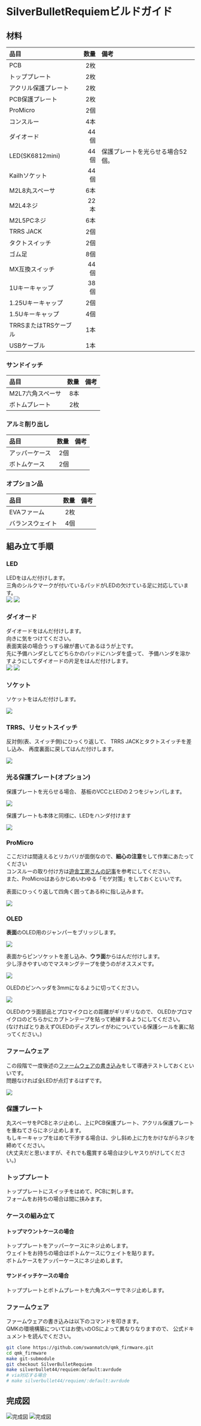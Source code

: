 # SilverBulletRequiemビルドガイド

## 材料

<!--![](../images/buildguide/requiem/material01.jpg)
![](../images/buildguide/requiem/material02.jpg)-->


| 品目                    | 数量 | 備考 |
| :---------------------- | ---: | :--- |
| PCB                     |  2枚 |  |
| トッププレート          |  2枚 |  |
| アクリル保護プレート    |  2枚 |  |
| PCB保護プレート         |  2枚 |  |
| ProMicro                |  2個 |  |
| コンスルー              |  4本 |  |
| ダイオード              | 44個 |  |
| LED(SK6812mini)         | 44個 | 保護プレートを光らせる場合52個。 |
| Kailhソケット           | 44個 |  |
| M2L8丸スペーサ          |  6本 |  |
| M2L4ネジ                | 22本 |  |
| M2L5PCネジ              |  6本 |  |
| TRRS JACK               |  2個 |  |
| タクトスイッチ          |  2個 |  |
| ゴム足                  |  8個 |  |
| MX互換スイッチ          | 44個 |  |
| 1Uキーキャップ          | 38個 |  |
| 1.25Uキーキャップ       |  2個 |  |
| 1.5Uキーキャップ        |  4個 |  |
| TRRSまたはTRSケーブル   |  1本 |  |
| USBケーブル             |  1本 |  |

### サンドイッチ

| 品目                    | 数量 | 備考 |
| :---------------------- | ---: | :--- |
| M2L7六角スペーサ        |  8本 |  |
| ボトムプレート          |  2枚 |  |

### アルミ削り出し

| 品目                    | 数量 | 備考 |
| :---------------------- | ---: | :--- |
| アッパーケース          |  2個 |  |
| ボトムケース            |  2個 |  |

### オプション品

| 品目             | 数量 | 備考 |
| :--------------- | ---: | :--- |
| EVAファーム      |  2枚 |  |
| バランスウェイト |  4個 |  |


## 組み立て手順

### LED

LEDをはんだ付けします。  
三角のシルクマークが付いているパッドがLEDの欠けている足に対応しています。  
![](../images/buildguide/requiem/process01.jpg)
![](../images/buildguide/requiem/process02.jpg)

### ダイオード

ダイオードをはんだ付けします。  
向きに気をつけてください。  
表面実装の場合うっすら線が書いてあるほうが上です。  
先に予備ハンダとしてどちらかのパッドにハンダを盛って、
予備ハンダを溶かすようにしてダイオードの片足をはんだ付けします。  
![](../images/buildguide/requiem/process03.jpg)
![](../images/buildguide/requiem/process04.jpg)

### ソケット

ソケットをはんだ付けします。

![](../images/buildguide/requiem/process05.jpg)

### TRRS、リセットスイッチ

反対側(表、スイッチ側)にひっくり返して、
TRRS JACKとタクトスイッチを差し込み、
再度裏面に戻してはんだ付けします。

![](../images/buildguide/requiem/process06.jpg)

### 光る保護プレート(オプション)

保護プレートを光らせる場合、
基板のVCCとLEDの２つをジャンパします。

![](../images/buildguide/requiem/process07.jpg)

保護プレートも本体と同様に、LEDをハンダ付けます

![](../images/buildguide/requiem/process08.jpg)

### ProMicro

ここだけは間違えるとリカバリが面倒なので、**細心の注意**をして作業にあたってください  
コンスルーの取り付け方は[遊舎工房さんの記事](https://yushakobo.zendesk.com/hc/ja/articles/360044233974-%E3%82%B3%E3%83%B3%E3%82%B9%E3%83%AB%E3%83%BC-%E3%82%B9%E3%83%97%E3%83%AA%E3%83%B3%E3%82%B0%E3%83%94%E3%83%B3%E3%83%98%E3%83%83%E3%83%80-%E3%81%AE%E5%8F%96%E3%82%8A%E4%BB%98%E3%81%91%E6%96%B9%E3%82%92%E6%95%99%E3%81%88%E3%81%A6%E4%B8%8B%E3%81%95%E3%81%84)を参考にしてください。  
また、ProMicroはあらかじめいわゆる「モゲ対策」をしておくといいです。

表面にひっくり返して四角く囲ってある枠に指し込みます。

![](../images/buildguide/requiem/process11.jpg)

### OLED

**表面**のOLED用のジャンパーをブリッジします。

![](../images/buildguide/requiem/process09.jpg)

表面からピンソケットを差し込み、**ウラ面**からはんだ付けします。  
少し浮きやすいのでマスキングテープを使うのがオススメです。

![](../images/buildguide/requiem/process10.jpg)


OLEDのピンヘッダを3mmになるように切ってください。

![](../images/buildguide/requiem/process12.jpg)

OLEDのウラ面部品とプロマイクロとの距離がギリギリなので、
OLEDかプロマイクロのどちらかにカプトンテープを貼って絶縁するようにしてください。  
(なければとりあえずOLEDのディスプレイがわについている保護シールを裏に貼ってください。)

### ファームウェア

この段階で一度後述の[ファームウェアの書き込み](#ファームウェア)をして導通テストしておくといいです。  
問題なければ全LEDが点灯するはずです。

![](../images/buildguide/requiem/process13.jpg)

### 保護プレート

丸スペーサをPCBとネジ止めし、上にPCB保護プレート、アクリル保護プレートを重ねてさらにネジ止めします。  
もしキーキャップをはめて干渉する場合は、少し斜め上に力をかけながらネジを締めてください。  
(大丈夫だと思いますが、それでも鑑賞する場合は少しヤスりがけしてください。)

### トッププレート

トッププレートにスイッチをはめて、PCBに刺します。  
フォームをお持ちの場合は間に挟みます。

### ケースの組み立て

#### トップマウントケースの場合

トッププレートをアッパーケースにネジ止めします。  
ウェイトをお持ちの場合はボトムケースにウェイトを貼ります。  
ボトムケースをアッパーケースにネジ止めします。

#### サンドイッチケースの場合

トッププレートとボトムプレートを六角スペーサでネジ止めします。
### ファームウェア

ファームウェアの書き込みは以下のコマンドを叩きます。  
QMKの環境構築についてはお使いのOSによって異なりなりますので、
公式ドキュメントを読んでください。
```sh
git clone https://github.com/swanmatch/qmk_firmware.git
cd qmk_firmware
make git-submodule
git checkout SilverBulletRequiem
make silverbullet44/requiem:default:avrdude
# via対応する場合
# make silverbullet44/requiem/:default:avrdude
```

## 完成図

![完成図](../images/gallaly/red_gold.jpg)
![完成図](../images/gallaly/purple_black.jpg)
